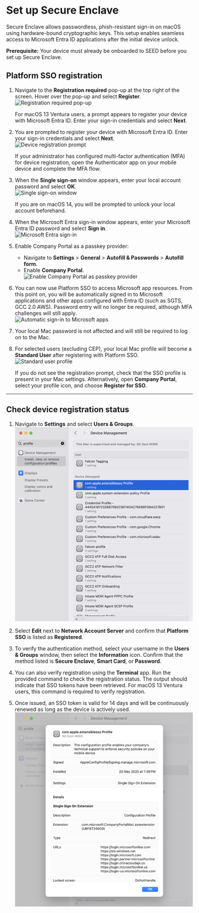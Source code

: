 # Set up Secure Enclave

Secure Enclave allows passwordless, phish-resistant sign-in on macOS using hardware-bound cryptographic keys. This setup enables seamless access to Microsoft Entra ID applications after the initial device unlock.

**Prerequisite:** Your device must already be onboarded to SEED before you set up Secure Enclave.


## Platform SSO registration

1. Navigate to the **Registration required** pop-up at the top right of the screen. Hover over the pop-up and select **Register**.  
   ![Registration required pop-up](/images/enclave-1.png)

   For macOS 13 Ventura users, a prompt appears to register your device with Microsoft Entra ID. Enter your sign-in credentials and select **Next**.

2. You are prompted to register your device with Microsoft Entra ID. Enter your sign-in credentials and select **Next**.  
   ![Device registration prompt](/images/enclave-2.png)

   If your administrator has configured multi-factor authentication (MFA) for device registration, open the Authenticator app on your mobile device and complete the MFA flow.

3. When the **Single sign-on** window appears, enter your local account password and select **OK**.  
   ![Single sign-on window](/images/enclave-3.png)

   If you are on macOS 14, you will be prompted to unlock your local account beforehand.

4. When the Microsoft Entra sign-in window appears, enter your Microsoft Entra ID password and select **Sign in**.  
   ![Microsoft Entra sign-in](/images/enclave-4.png)

5. Enable Company Portal as a passkey provider:  
   - Navigate to **Settings** > **General** > **Autofill & Passwords** > **Autofill form**.  
   - Enable **Company Portal**.  
   ![Enable Company Portal as passkey provider](/images/enclave-5.png)

6. You can now use Platform SSO to access Microsoft app resources. From this point on, you will be automatically signed in to Microsoft applications and other apps configured with Entra ID (such as SGTS, GCC 2.0 AWS). Password entry will no longer be required, although MFA challenges will still apply.  
   ![Automatic sign-in to Microsoft apps](/images/enclave-6.png)

7. Your local Mac password is not affected and will still be required to log on to the Mac.

8. For selected users (excluding CEP), your local Mac profile will become a **Standard User** after registering with Platform SSO.  
   ![Standard user profile](/images/nclave-7.png)

   If you do not see the registration prompt, check that the SSO profile is present in your Mac settings. Alternatively, open **Company Portal**, select your profile icon, and choose **Register for SSO**.

---

## Check device registration status

1. Navigate to **Settings** and select **Users & Groups**.  
   ![Users & Groups settings](/images/enclave-8.png)

2. Select **Edit** next to **Network Account Server** and confirm that **Platform SSO** is listed as **Registered**.

3. To verify the authentication method, select your username in the **Users & Groups** window, then select the **Information** icon. Confirm that the method listed is **Secure Enclave**, **Smart Card**, or **Password**.

4. You can also verify registration using the **Terminal** app. Run the provided command to check the registration status. The output should indicate that SSO tokens have been retrieved. For macOS 13 Ventura users, this command is required to verify registration.

5. Once issued, an SSO token is valid for 14 days and will be continuously renewed as long as the device is actively used.  
   ![Registration verification](/images/enclave-9.png)

